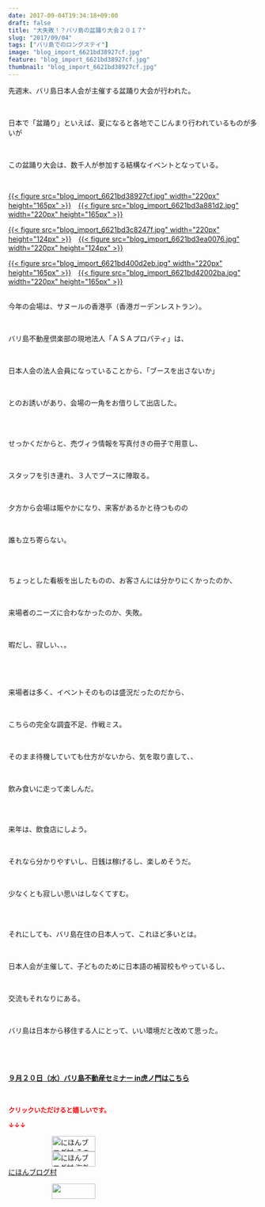 ```yaml
---
date: 2017-09-04T19:34:18+09:00
draft: false
title: "大失敗！？バリ島の盆踊り大会２０１７"
slug: "2017/09/04"
tags: ["バリ島でのロングステイ"]
image: "blog_import_6621bd38927cf.jpg"
feature: "blog_import_6621bd38927cf.jpg"
thumbnail: "blog_import_6621bd38927cf.jpg"
---
```

<p>先週末、バリ島日本人会が主催する盆踊り大会が行われた。</p><p> </p><p>日本で「盆踊り」といえば、夏になると各地でこじんまり行われているものが多いが</p><p> </p><p>この盆踊り大会は、数千人が参加する結構なイベントとなっている。</p><p> </p><p><a href="blog_import_6621bd38927cf.jpg">{{< figure src="blog_import_6621bd38927cf.jpg" width="220px" height="165px" >}}</a>　<a href="blog_import_6621bd3a881d2.jpg">{{< figure src="blog_import_6621bd3a881d2.jpg" width="220px" height="165px" >}}</a></p><p><a href="blog_import_6621bd3c8247f.jpg">{{< figure src="blog_import_6621bd3c8247f.jpg" width="220px" height="124px" >}}</a>　<a href="blog_import_6621bd3ea0076.jpg">{{< figure src="blog_import_6621bd3ea0076.jpg" width="220px" height="124px" >}}</a></p><p><a href="blog_import_6621bd400d2eb.jpg">{{< figure src="blog_import_6621bd400d2eb.jpg" width="220px" height="165px" >}}</a>　<a href="blog_import_6621bd42002ba.jpg">{{< figure src="blog_import_6621bd42002ba.jpg" width="220px" height="165px" >}}</a></p><p><br/>今年の会場は、サヌールの香港亭（香港ガーデンレストラン）。</p><p> </p><p>バリ島不動産倶楽部の現地法人「ＡＳＡプロパティ」は、</p><p> </p><p>日本人会の法人会員になっていることから、「ブースを出さないか」</p><p> </p><p>とのお誘いがあり、会場の一角をお借りして出店した。</p><p> </p><p><br/>せっかくだからと、売ヴィラ情報を写真付きの冊子で用意し、</p><p> </p><p>スタッフを引き連れ、３人でブースに陣取る。</p><p> </p><p>夕方から会場は賑やかになり、来客があるかと待つものの</p><p> </p><p>誰も立ち寄らない。</p><p> </p><p><br/>ちょっとした看板を出したものの、お客さんには分かりにくかったのか、</p><p> </p><p>来場者のニーズに合わなかったのか、失敗。</p><p> </p><p>暇だし、寂しい、、。</p><p> </p><p> </p><p>来場者は多く、イベントそのものは盛況だったのだから、</p><p> </p><p>こちらの完全な調査不足、作戦ミス。</p><p> </p><p>そのまま待機していても仕方がないから、気を取り直して、、</p><p> </p><p>飲み食いに走って楽しんだ。</p><p> </p><p><br/>来年は、飲食店にしよう。</p><p> </p><p>それなら分かりやすいし、日銭は稼げるし、楽しめそうだ。</p><p> </p><p>少なくとも寂しい思いはしなくてすむ。</p><p> </p><p><br/>それにしても、バリ島在住の日本人って、これほど多いとは。</p><p> </p><p>日本人会が主催して、子どものために日本語の補習校もやっているし、</p><p> </p><p>交流もそれなりにある。</p><p> </p><p>バリ島は日本から移住する人にとって、いい環境だと改めて思った。</p><p> </p><p> </p><p><span style="font-weight: bold;"><span style="text-decoration: underline;"><a href="iin.co.jp" target="_blank">９月２０日（水）バリ島不動産セミナー in虎ノ門はこちら</a></span></span></p><p> </p><p><font color="#ff0000" size="2"><strong>クリックいただけると嬉しいです。</strong></font></p><p><font color="#ff0000" size="2"><strong>↓↓↓</strong></font></p><p><a href="ranking.html?p_cid=01260127" id="&amp;blogmura_banner" target="_blank"><img alt="にほんブログ村 その他生活ブログ 不動産投資へ" border="0" height="31" src="data:image/svg+xml;charset=utf-8,%3Csvg%20xmlns%3D%22http%3A%2F%2Fwww.w3.org%2F2000%2Fsvg%22%20title%3D%22Placeholder%20for%20Images%22%20role%3D%22presentation%22%20viewBox%3D%220%200%2088%2031%22%20%2F%3E" width="88" data-src="//life.blogmura.com/hudousantoushi/img/hudousantoushi88_31.gif" style="aspect-ratio: auto 88 / 31;"/><noscript><img alt="にほんブログ村 その他生活ブログ 不動産投資へ" border="0" height="31" src="//life.blogmura.com/hudousantoushi/img/hudousantoushi88_31.gif" width="88"></noscript></a><br/><a href="ranking.html?p_cid=01260127" target="_blank"><img alt="にほんブログ村 海外生活ブログ バリ島情報へ" border="0" height="31" src="data:image/svg+xml;charset=utf-8,%3Csvg%20xmlns%3D%22http%3A%2F%2Fwww.w3.org%2F2000%2Fsvg%22%20title%3D%22Placeholder%20for%20Images%22%20role%3D%22presentation%22%20viewBox%3D%220%200%2088%2031%22%20%2F%3E" width="88" data-src="https://img-proxy.blog-video.jp/images?url=http%3A%2F%2Foverseas.blogmura.com%2Fbali%2Fimg%2Fbali88_31.gif" style="aspect-ratio: auto 88 / 31;"/><noscript><img alt="にほんブログ村 海外生活ブログ バリ島情報へ" border="0" height="31" src="https://img-proxy.blog-video.jp/images?url=http%3A%2F%2Foverseas.blogmura.com%2Fbali%2Fimg%2Fbali88_31.gif" width="88"></noscript></a><br/><a href="ranking.html?p_cid=01260127" target="_blank">にほんブログ村</a></p><p><a href="link.php?1804582" title="人気ブログランキングへ"><img border="0" height="31" src="data:image/svg+xml;charset=utf-8,%3Csvg%20xmlns%3D%22http%3A%2F%2Fwww.w3.org%2F2000%2Fsvg%22%20title%3D%22Placeholder%20for%20Images%22%20role%3D%22presentation%22%20viewBox%3D%220%200%2088%2031%22%20%2F%3E" width="88" data-src="https://blog.with2.net/img/banner/banner_22.gif" style="aspect-ratio: auto 88 / 31;"/><noscript><img border="0" height="31" src="https://blog.with2.net/img/banner/banner_22.gif" width="88"></noscript></a></p><p> </p><p> </p>

